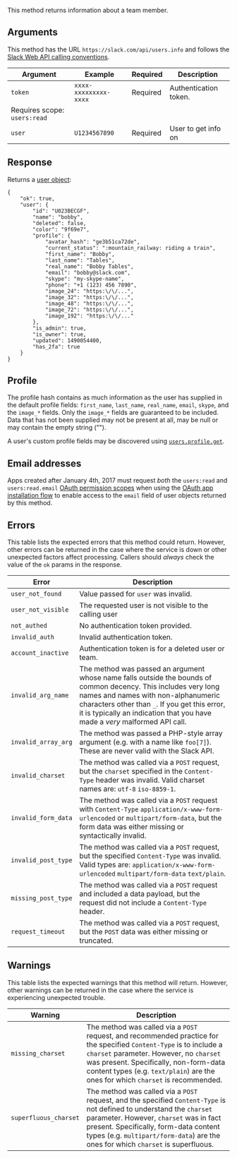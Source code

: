 This method returns information about a team member.

## Arguments

This method has the URL `https://slack.com/api/users.info` and follows the [Slack Web API calling conventions](/web#basics).

| Argument | Example | Required | Description |
| --- | --- | --- | --- |
| `token` | `xxxx-xxxxxxxxx-xxxx` | Required | Authentication token.  
Requires scope: `users:read` |
| `user` | `U1234567890` | Required | User to get info on |

## Response

Returns a [user object](/types/user):

```
{
    "ok": true,
    "user": {
        "id": "U023BECGF",
        "name": "bobby",
        "deleted": false,
        "color": "9f69e7",
        "profile": {
            "avatar_hash": "ge3b51ca72de",
            "current_status": ":mountain_railway: riding a train",
            "first_name": "Bobby",
            "last_name": "Tables",
            "real_name": "Bobby Tables",
            "email": "bobby@slack.com",
            "skype": "my-skype-name",
            "phone": "+1 (123) 456 7890",
            "image_24": "https:\/\/...",
            "image_32": "https:\/\/...",
            "image_48": "https:\/\/...",
            "image_72": "https:\/\/...",
            "image_192": "https:\/\/..."
        },
        "is_admin": true,
        "is_owner": true,
        "updated": 1490054400,
        "has_2fa": true
    }
}
```

## Profile

The profile hash contains as much information as the user has supplied in the default profile fields: `first_name`, `last_name`, `real_name`, `email`, `skype`, and the `image_*` fields. Only the `image_*` fields are guaranteed to be included. Data that has not been supplied may not be present at all, may be null or may contain the empty string ("").

A user's custom profile fields may be discovered using [`users.profile.get`](/methods/users.profile.get).

## Email addresses

Apps created after January 4th, 2017 must request _both_ the `users:read` and `users:read.email` [OAuth permission scopes](/docs/oauth-scopes) when using the [OAuth app installation flow](/docs/oauth) to enable access to the `email` field of user objects returned by this method.

## Errors

This table lists the expected errors that this method could return. However, other errors can be returned in the case where the service is down or other unexpected factors affect processing. Callers should _always_ check the value of the `ok` params in the response.

| Error | Description |
| --- | --- |
| `user_not_found` | Value passed for `user` was invalid. |
| `user_not_visible` | The requested user is not visible to the calling user |
| `not_authed` | No authentication token provided. |
| `invalid_auth` | Invalid authentication token. |
| `account_inactive` | Authentication token is for a deleted user or team. |
| `invalid_arg_name` | The method was passed an argument whose name falls outside the bounds of common decency. This includes very long names and names with non-alphanumeric characters other than `_`. If you get this error, it is typically an indication that you have made a _very_ malformed API call. |
| `invalid_array_arg` | The method was passed a PHP-style array argument (e.g. with a name like `foo[7]`). These are never valid with the Slack API. |
| `invalid_charset` | The method was called via a `POST` request, but the `charset` specified in the `Content-Type` header was invalid. Valid charset names are: `utf-8` `iso-8859-1`. |
| `invalid_form_data` | The method was called via a `POST` request with `Content-Type` `application/x-www-form-urlencoded` or `multipart/form-data`, but the form data was either missing or syntactically invalid. |
| `invalid_post_type` | The method was called via a `POST` request, but the specified `Content-Type` was invalid. Valid types are: `application/x-www-form-urlencoded` `multipart/form-data` `text/plain`. |
| `missing_post_type` | The method was called via a `POST` request and included a data payload, but the request did not include a `Content-Type` header. |
| `request_timeout` | The method was called via a `POST` request, but the `POST` data was either missing or truncated. |

## Warnings

This table lists the expected warnings that this method will return. However, other warnings can be returned in the case where the service is experiencing unexpected trouble.

| Warning | Description |
| --- | --- |
| `missing_charset` | The method was called via a `POST` request, and recommended practice for the specified `Content-Type` is to include a `charset` parameter. However, no `charset` was present. Specifically, non-form-data content types (e.g. `text/plain`) are the ones for which `charset` is recommended. |
| `superfluous_charset` | The method was called via a `POST` request, and the specified `Content-Type` is not defined to understand the `charset` parameter. However, `charset` was in fact present. Specifically, form-data content types (e.g. `multipart/form-data`) are the ones for which `charset` is superfluous. |


